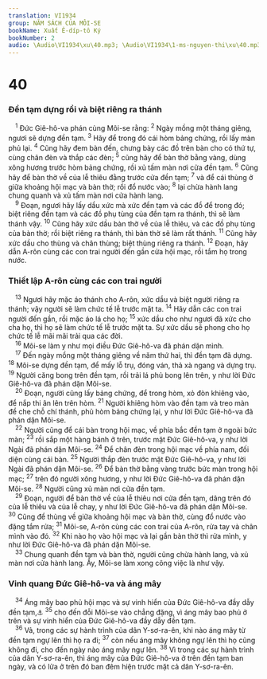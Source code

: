 ```yaml
---
translation: VI1934
group: NĂM SÁCH CỦA MÔI-SE
bookName: Xuất Ê-díp-tô Ký 
bookNumber: 2
audio: \Audio\VI1934\xu\40.mp3; \Audio\VI1934\1-ms-nguyen-thi\xu\40.mp3
---
```


<div class="title"><h1>40</h1><h3>Đền tạm dựng rồi và biệt riêng ra thánh</h3></div>
<span class="verse xu_40_1"> <sup>1</sup> Đức Giê-hô-va phán cùng Môi-se rằng: </span>
<span class="verse xu_40_2"><sup>2</sup> Ngày mồng một tháng giêng, ngươi sẽ dựng đền tạm. </span>
<span class="verse xu_40_3"><sup>3</sup> Hãy để trong đó cái hòm bảng chứng, rồi lấy màn phủ lại. </span>
<span class="verse xu_40_4"><sup>4</sup> Cũng hãy đem bàn đến, chưng bày các đồ trên bàn cho có thứ tự, cùng chân đèn và thắp các đèn; </span>
<span class="verse xu_40_5"><sup>5</sup> cũng hãy để bàn thờ bằng vàng, dùng xông hương trước hòm bảng chứng, rồi xủ tấm màn nơi cửa đền tạm. </span>
<span class="verse xu_40_6"><sup>6</sup> Cũng hãy để bàn thờ về của lễ thiêu đằng trước cửa đền tạm; </span>
<span class="verse xu_40_7"><sup>7</sup> và để cái thùng ở giữa khoảng hội mạc và bàn thờ; rồi đổ nước vào; </span>
<span class="verse xu_40_8"><sup>8</sup> lại chừa hành lang chung quanh và xủ tấm màn nơi cửa hành lang. <br/></span>
<span class="verse xu_40_9"> <sup>9</sup> Đoạn, ngươi hãy lấy dầu xức mà xức đền tạm và các đồ để trong đó; biệt riêng đền tạm và các đồ phụ tùng của đền tạm ra thánh, thì sẽ làm thánh vậy. </span>
<span class="verse xu_40_10"><sup>10</sup> Cũng hãy xức dầu bàn thờ về của lễ thiêu, và các đồ phụ tùng của bàn thờ; rồi biệt riêng ra thánh, thì bàn thờ sẽ làm rất thánh. </span>
<span class="verse xu_40_11"><sup>11</sup> Cũng hãy xức dầu cho thùng và chân thùng; biệt thùng riêng ra thánh. </span>
<span class="verse xu_40_12"><sup>12</sup> Đoạn, hãy dẫn A-rôn cùng các con trai người đến gần cửa hội mạc, rồi tắm họ trong nước. <br/></span>
<div class="title"><h3>Thiết lập A-rôn cùng các con trai người</h3></div>
<span class="verse xu_40_13"> <sup>13</sup> Ngươi hãy mặc áo thánh cho A-rôn, xức dầu và biệt người riêng ra thánh; vậy người sẽ làm chức tế lễ trước mặt ta. </span>
<span class="verse xu_40_14"><sup>14</sup> Hãy dẫn các con trai người đến gần, rồi mặc áo lá cho họ; </span>
<span class="verse xu_40_15"><sup>15</sup> xức dầu cho như ngươi đã xức cho cha họ, thì họ sẽ làm chức tế lễ trước mặt ta. Sự xức dầu sẽ phong cho họ chức tế lễ mãi mãi trải qua các đời. <br/></span>
<span class="verse xu_40_16"> <sup>16</sup> Môi-se làm y như mọi điều Đức Giê-hô-va đã phán dặn mình. <br/></span>
<span class="verse xu_40_17"> <sup>17</sup> Đến ngày mồng một tháng giêng về năm thứ hai, thì đền tạm đã dựng. </span>
<span class="verse xu_40_18"><sup>18</sup> Môi-se dựng đền tạm, để mấy lỗ trụ, đóng ván, thả xà ngang và dựng trụ. </span>
<span class="verse xu_40_19"><sup>19</sup> Người căng bong trên đền tạm, rồi trải lá phủ bong lên trên, y như lời Đức Giê-hô-va đã phán dặn Môi-se. <br/></span>
<span class="verse xu_40_20"> <sup>20</sup> Đoạn, người cũng lấy bảng chứng, để trong hòm, xỏ đòn khiêng vào, để nắp thi ân lên trên hòm. </span>
<span class="verse xu_40_21"><sup>21</sup> Người khiêng hòm vào đền tạm và treo màn để che chỗ chí thánh, phủ hòm bảng chứng lại, y như lời Đức Giê-hô-va đã phán dặn Môi-se. <br/></span>
<span class="verse xu_40_22"> <sup>22</sup> Người cũng để cái bàn trong hội mạc, về phía bắc đền tạm ở ngoài bức màn; </span>
<span class="verse xu_40_23"><sup>23</sup> rồi sắp một hàng bánh ở trên, trước mặt Đức Giê-hô-va, y như lời Ngài đã phán dặn Môi-se. </span>
<span class="verse xu_40_24"><sup>24</sup> Để chân đèn trong hội mạc về phía nam, đối diện cùng cái bàn. </span>
<span class="verse xu_40_25"><sup>25</sup> Người thắp đèn trước mặt Đức Giê-hô-va, y như lời Ngài đã phán dặn Môi-se. </span>
<span class="verse xu_40_26"><sup>26</sup> Để bàn thờ bằng vàng trước bức màn trong hội mạc; </span>
<span class="verse xu_40_27"><sup>27</sup> trên đó người xông hương, y như lời Đức Giê-hô-va đã phán dặn Môi-se. </span>
<span class="verse xu_40_28"><sup>28</sup> Người cũng xủ màn nơi cửa đền tạm. <br/></span>
<span class="verse xu_40_29"> <sup>29</sup> Đoạn, người để bàn thờ về của lễ thiêu nơi cửa đền tạm, dâng trên đó của lễ thiêu và của lễ chay, y như lời Đức Giê-hô-va đã phán dặn Môi-se. </span>
<span class="verse xu_40_30"><sup>30</sup> Cũng để thùng về giữa khoảng hội mạc và bàn thờ, cùng đổ nước vào đặng tắm rửa; </span>
<span class="verse xu_40_31"><sup>31</sup> Môi-se, A-rôn cùng các con trai của A-rôn, rửa tay và chân mình vào đó. </span>
<span class="verse xu_40_32"><sup>32</sup> Khi nào họ vào hội mạc và lại gần bàn thờ thì rửa mình, y như lời Đức Giê-hô-va đã phán dặn Môi-se. <br/></span>
<span class="verse xu_40_33"> <sup>33</sup> Chung quanh đền tạm và bàn thờ, người cũng chừa hành lang, và xủ màn nơi cửa hành lang. Ấy, Môi-se làm xong công việc là như vậy. <br/></span>
<div class="title"><h3>Vinh quang Đức Giê-hô-va và áng mây</h3></div>
<span class="verse xu_40_34"> <sup>34</sup> Áng mây bao phủ hội mạc và sự vinh hiển của Đức Giê-hô-va đầy dẫy đền tạm,<a data-toggle="tooltip" data-placement="bottom" title="1Vua 8:10-11; Es 6:4; Exe 43:4-5; Kh 15:8">⚓</a></span>
<span class="verse xu_40_35"><sup>35</sup> cho đến đỗi Môi-se vào chẳng đặng, vì áng mây bao phủ ở trên và sự vinh hiển của Đức Giê-hô-va đầy dẫy đền tạm. <br/></span>
<span class="verse xu_40_36"> <sup>36</sup> Vả, trong các sự hành trình của dân Y-sơ-ra-ên, khi nào áng mây từ đền tạm ngự lên thì họ ra đi; </span>
<span class="verse xu_40_37"><sup>37</sup> còn nếu áng mây không ngự lên thì họ cũng không đi, cho đến ngày nào áng mây ngự lên. </span>
<span class="verse xu_40_38"><sup>38</sup> Vì trong các sự hành trình của dân Y-sơ-ra-ên, thì áng mây của Đức Giê-hô-va ở trên đền tạm ban ngày, và có lửa ở trên đó ban đêm hiện trước mặt cả dân Y-sơ-ra-ên. <br/>  <br/>  <br/></span>

